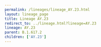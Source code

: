 ```yaml
---
permalink: /lineages/lineage_AY.23.html
layout: lineage_page
title: Lineage AY.23
redirect_to: ../lineage.html?lineage=AY.23
lineage: AY.23
parent: B.1.617.2
children: ['AY.23']
---
```

